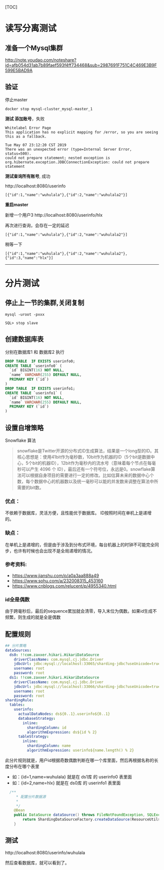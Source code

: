 [TOC]

# 读写分离测试

## 准备一个Mysql集群

http://note.youdao.com/noteshare?id=afb054d31ab7b89faef593f4ff734468&sub=2987691F751C4C469E3B9F599E5BAD9A

## 验证

停止master
```
docker stop mysql-cluster_mysql-master_1
```
**测试 添加账号**，失败
```
Whitelabel Error Page
This application has no explicit mapping for /error, so you are seeing this as a fallback.

Tue May 07 23:12:20 CST 2019
There was an unexpected error (type=Internal Server Error, status=500).
could not prepare statement; nested exception is org.hibernate.exception.JDBCConnectionException: could not prepare statement
```

**测试查询所有账号**, 成功

http://localhost:8080/userinfo

```
[{"id":1,"name":"wuhulala"},{"id":2,"name":"wuhulala2"}]
```

**重启master**

新增一个用户3  http://localhost:8080/userinfo/hlx

再次进行查询，会存在一定的延迟
```
[{"id":1,"name":"wuhulala"},{"id":2,"name":"wuhulala2"}]
```
稍等一下
```
[{"id":1,"name":"wuhulala"},{"id":2,"name":"wuhulala2"},{"id":3,"name":"hlx"}]
```

---

# 分片测试

## 停止上一节的集群,关闭复制
```
mysql -uroot -pxxx

SQL> stop slave
```

## 创建数据库表

分别在数据库1 和 数据库2 执行
```sql
DROP TABLE  IF EXISTS userinfo0;
CREATE TABLE `userinfo0` (
  `id` BIGINT(16) NOT NULL,
  `name` VARCHAR(255) DEFAULT NULL,
  PRIMARY KEY (`id`)
)
DROP TABLE  IF EXISTS userinfo1;
CREATE TABLE `userinfo1` (
  `id` BIGINT(16) NOT NULL,
  `name` VARCHAR(255) DEFAULT NULL,
  PRIMARY KEY (`id`)
)
```

## 设置自增策略
Snowflake 算法

> snowflake是Twitter开源的分布式ID生成算法，结果是一个long型的ID。其核心思想是：使用41bit作为毫秒数，10bit作为机器的ID（5个bit是数据中心，5个bit的机器ID），12bit作为毫秒内的流水号（意味着每个节点在每毫秒可以产生 4096 个 ID），最后还有一个符号位，永远是0。snowflake算法可以根据自身项目的需要进行一定的修改。比如估算未来的数据中心个数，每个数据中心的机器数以及统一毫秒可以能的并发数来调整在算法中所需要的bit数。
### 优点：

不依赖于数据库，灵活方便，且性能优于数据库。
ID按照时间在单机上是递增的。

### 缺点：
在单机上是递增的，但是由于涉及到分布式环境，每台机器上的时钟不可能完全同步，也许有时候也会出现不是全局递增的情况。

### 参考资料: 

* https://www.jianshu.com/p/a0a3aa888a49
* https://www.sohu.com/a/232008315_453160
* https://www.cnblogs.com/relucent/p/4955340.html
### id全是偶数
由于跨毫秒后，最后的sequence累加就会清零，导入末位为偶数。如果id生成不频繁，则生成的就是全是偶数

## 配置规则

```yaml
## 分片策略
dataSources:
  ds0: !!com.zaxxer.hikari.HikariDataSource
    driverClassName: com.mysql.cj.jdbc.Driver
    jdbcUrl: jdbc:mysql://localhost:33065/sharding-jdbc?useUnicode=true&characterEncoding=utf-8&useSSL=false
    username: root
    password: root
  ds1: !!com.zaxxer.hikari.HikariDataSource
    driverClassName: com.mysql.cj.jdbc.Driver
    jdbcUrl: jdbc:mysql://localhost:33066/sharding-jdbc?useUnicode=true&characterEncoding=utf-8&useSSL=false
    username: root
    password: root
shardingRule:
  tables:
    userinfo:
      actualDataNodes: ds${0..1}.userinfo${0..1}
      databaseStrategy:
        inline:
          shardingColumn: id
          algorithmExpression: ds${id % 2}
      tableStrategy:
        inline:
          shardingColumn: name
          algorithmExpression: userinfo${name.length() % 2}
```
此分片规则就是，用户id根据奇数偶数判断在哪一个库里面，然后再根据名称的长度分布在哪个表里
- 如：{id=1,name=wuhulala} 就是在 ds1库 的 userinfo0 表里面
- 如：{id=2,name=hlx} 就是在 ds0库 的 userinfo1 表里面

```java
  /**
     * 配置分片数据源
     *
     */
    @Bean
    public DataSource dataSource() throws FileNotFoundException, SQLException, IOException {
        return ShardingDataSourceFactory.createDataSource(ResourceUtils.getFile("classpath:sharding-jdbc-shardingRule.yml"));
    }
```
## 测试

http://localhost:8080/userinfo/wuhulala

然后查看数据库，就可以看到了。